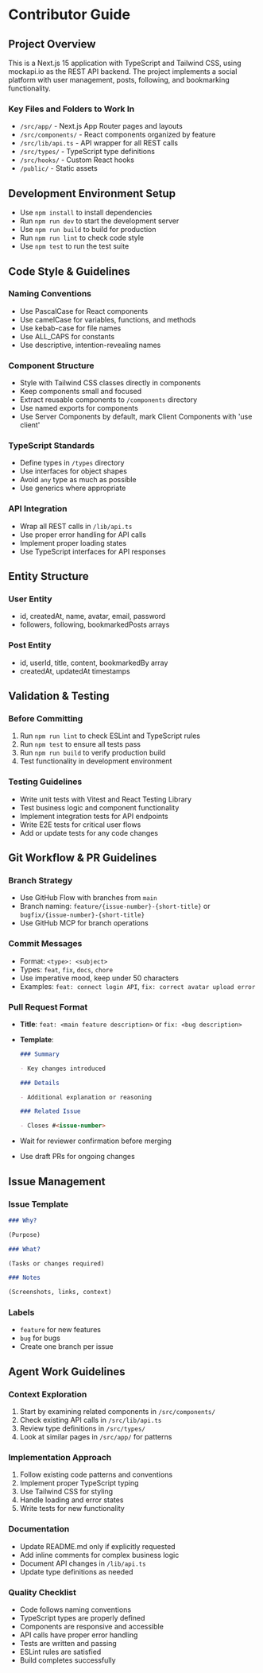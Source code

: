 # Contributor Guide

## Project Overview

This is a Next.js 15 application with TypeScript and Tailwind CSS, using mockapi.io as the REST API backend. The project implements a social platform with user management, posts, following, and bookmarking functionality.

### Key Files and Folders to Work In

- `/src/app/` - Next.js App Router pages and layouts
- `/src/components/` - React components organized by feature
- `/src/lib/api.ts` - API wrapper for all REST calls
- `/src/types/` - TypeScript type definitions
- `/src/hooks/` - Custom React hooks
- `/public/` - Static assets

## Development Environment Setup

- Use `npm install` to install dependencies
- Run `npm run dev` to start the development server
- Use `npm run build` to build for production
- Run `npm run lint` to check code style
- Use `npm test` to run the test suite

## Code Style & Guidelines

### Naming Conventions

- Use PascalCase for React components
- Use camelCase for variables, functions, and methods
- Use kebab-case for file names
- Use ALL_CAPS for constants
- Use descriptive, intention-revealing names

### Component Structure

- Style with Tailwind CSS classes directly in components
- Keep components small and focused
- Extract reusable components to `/components` directory
- Use named exports for components
- Use Server Components by default, mark Client Components with 'use client'

### TypeScript Standards

- Define types in `/types` directory
- Use interfaces for object shapes
- Avoid `any` type as much as possible
- Use generics where appropriate

### API Integration

- Wrap all REST calls in `/lib/api.ts`
- Use proper error handling for API calls
- Implement proper loading states
- Use TypeScript interfaces for API responses

## Entity Structure

### User Entity

- id, createdAt, name, avatar, email, password
- followers, following, bookmarkedPosts arrays

### Post Entity

- id, userId, title, content, bookmarkedBy array
- createdAt, updatedAt timestamps

## Validation & Testing

### Before Committing

1. Run `npm run lint` to check ESLint and TypeScript rules
2. Run `npm test` to ensure all tests pass
3. Run `npm run build` to verify production build
4. Test functionality in development environment

### Testing Guidelines

- Write unit tests with Vitest and React Testing Library
- Test business logic and component functionality
- Implement integration tests for API endpoints
- Write E2E tests for critical user flows
- Add or update tests for any code changes

## Git Workflow & PR Guidelines

### Branch Strategy

- Use GitHub Flow with branches from `main`
- Branch naming: `feature/{issue-number}-{short-title}` or `bugfix/{issue-number}-{short-title}`
- Use GitHub MCP for branch operations

### Commit Messages

- Format: `<type>: <subject>`
- Types: `feat`, `fix`, `docs`, `chore`
- Use imperative mood, keep under 50 characters
- Examples: `feat: connect login API`, `fix: correct avatar upload error`

### Pull Request Format

- **Title**: `feat: <main feature description>` or `fix: <bug description>`
- **Template**:

  ```markdown
  ### Summary

  - Key changes introduced

  ### Details

  - Additional explanation or reasoning

  ### Related Issue

  - Closes #<issue-number>
  ```

- Wait for reviewer confirmation before merging
- Use draft PRs for ongoing changes

## Issue Management

### Issue Template

```markdown
### Why?

(Purpose)

### What?

(Tasks or changes required)

### Notes

(Screenshots, links, context)
```

### Labels

- `feature` for new features
- `bug` for bugs
- Create one branch per issue

## Agent Work Guidelines

### Context Exploration

1. Start by examining related components in `/src/components/`
2. Check existing API calls in `/src/lib/api.ts`
3. Review type definitions in `/src/types/`
4. Look at similar pages in `/src/app/` for patterns

### Implementation Approach

1. Follow existing code patterns and conventions
2. Implement proper TypeScript typing
3. Use Tailwind CSS for styling
4. Handle loading and error states
5. Write tests for new functionality

### Documentation

- Update README.md only if explicitly requested
- Add inline comments for complex business logic
- Document API changes in `/lib/api.ts`
- Update type definitions as needed

### Quality Checklist

- Code follows naming conventions
- TypeScript types are properly defined
- Components are responsive and accessible
- API calls have proper error handling
- Tests are written and passing
- ESLint rules are satisfied
- Build completes successfully
